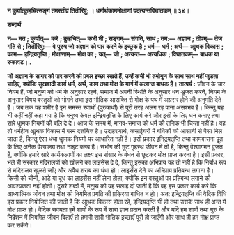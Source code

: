 **न कुर्यात्कॢहचित्सङ्गं तमस्तीव्रं तितीरिषु: ।** **धर्मार्थकाममोक्षाणां यदत्यन्तविघातकम् ॥ ३४॥** 

**शब्दार्थ** 

**न—** **मत** **; कुर्यात्—** **करे** **; कॢहचित्—** **कभी भी** **; सङ्गम्—** **संगति, साथ** **; तम:—** **अज्ञान** **; तीव्रम्—** **तेज गति से** **; तितीरिषु:—** **वे** **पुरुष जो अज्ञान को पार करने के इच्छुक है** **; धर्म—** **धर्म** **; अर्थ—** **आॢथक विकास** **; काम—** **इन्द्रियतृप्ति** **; मोक्षाणाम्—** **मोक्ष का** **;** **यत्—** **जो** **; अत्यन्त—** **अत्यधिक** **; विघातकम्—** **बाधक या रुकावट।** **.** 

**जो अज्ञान के सागर को पार करने की प्रबल इच्छा रखते हैं, उन्हें कभी भी तमोगुण के साथ** **साथ नहीं जुडऩा चाहिए, क्योंकि सुखवादी कार्य धर्म, अर्थ, काम तथा मोक्ष के मार्ग में अत्यन्त** **बाधक हैं।** **तात्पर्य :** जीवन के चार नियम हैं, जो मनुष्य को धर्म के अनुसार रहने, समाज में अपनी स्थिति के अनुसार धन अॢजत करने, नियम के अनुसार विषय वस्तुओं को भोगने तथा इस भौतिक आसक्ति से मोक्ष के पथ में अग्रसर होने की अनुमति देते हैं। जब तक यह शरीर है इन समस्त स्वार्थों (पुरुषार्थों) से पूरी तरह अलग रह पाना असश्भव है। किन्तु यह भी कहीं नहीं कहा गया है कि मनुष्य केवल इन्द्रियतृप्ति के लिए कार्य करे और इसी के लिए धन कमाए तथा सारे धाॢमक नियमों की बलि दे दे। आज के समय में, मानव-समाज को धर्म की तनिक भी चिन्ता नहीं है। वह तो धर्महीन आॢथक विकास में परम दत्तचित्त है। उदाहरणार्थ, कसाईघरों में बधिकों को आसानी से पैसा मिल जाता है, किन्तु ऐसा धंधा धाॢमक नियमों पर आधारित नहीं है। इसी प्रकार इनि्द्रयतृप्ति तथा कामवासना पूॢत के लिए अनेक वेश्यालय तथा नाइट क्लब हैं। संभोग की छूट गृहस्थ जीवन में तो है, किन्तु वेश्यागमन वॢजत है, क्योंकि हमारे सारे कार्यकलापों का लक्ष्य इस संसार के बंधन से छूटकर मोक्ष प्राप्त करना है। इसी प्रकार, भले ही सरकार मदिरालयों को खोलने का लाइसेंस दे दे, किन्तु इसका अभिप्राय यह तो नहीं है कि निर्बाध रूप से मदिरालय खुलते जाँए और अवैध शराब का धंधा हो। लाइसेंस देने का अभिप्राय प्रतिबन्ध लगाना है। किसी को चीनी, आटे या दूध का लाइसेंस नहीं लेना होता, क्योंकि इन वस्तुओं पर प्रतिबन्ध लगाने की आवश्यकता नहीं होती। दूसरे शब्दों में, मनुष्य को यह सलाह दी जाती है कि वह इस प्रकार कार्य करे कि आध्यात्मिक जीवन तथा मोक्ष की नियमित प्रगति की प्रकि्रया बाधित न हो। अत: इन्द्रियतृप्ति की वैदिक विधि इस प्रकार नियोजित की जाती है कि आॢथक विकास होता रहे, इन्द्रियतृप्ति भी हो तथा उसके साथ ही अन्त में मोक्ष प्राप्त हो। वैदिक सवयता हमें शाषों के रूप में सारा ज्ञान प्रदान करती है और यदि हम शाषों तथा गुरु के निर्देशन में नियमित जीवन बिताएँ तो हमारी सारी भौतिक इच्छाएँ पूरी हो जाएँगी और साथ ही हम मोक्ष प्राप्त कर सकेंगे।  